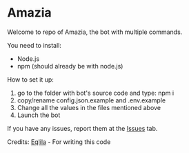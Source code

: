# Amazia
Welcome to repo of Amazia, the bot with multiple commands.

You need to install:
- Node.js
- npm (should already be with node.js)

How to set it up:
1. go to the folder with bot's source code and type: npm i
2. copy/rename config.json.example and .env.example
3. Change all the values in the files mentioned above
4. Launch the bot

If you have any issues, report them at the [Issues](https://github.com/drivim/amazia/issues) tab.

Credits:
[Eqlila](https://github.com/eqlila) - For writing this code
